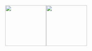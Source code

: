 <h1>
        <img align="" height='130px' src="https://github-readme-stats.vercel.app/api?username=tdduydev&hide_title=true&show_icons=true&include_all_commits=true&line_height=21&bg_color=0,EC6C6C,FFD479,FFFC79,73FA79&theme=graywhite" /><img align="" height='130px' src="https://github-readme-stats.vercel.app/api/top-langs/?username=tdduydev&hide_title=true&layout=compact&bg_color=0,73FA79,73FDFF,7A81FF&theme=graywhite" />
</h1>
